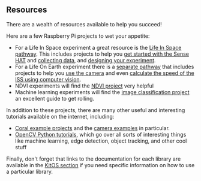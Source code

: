 ## Resources

There are a wealth of resources available to help you succeed! 

Here are a few Raspberry Pi projects to wet your appetite:

- For a Life In Space experiment a great resource is the [Life In Space pathway](https://projects.raspberrypi.org/en/pathways/life-in-space). This includes projects to help you [get started with the Sense HAT](https://projects.raspberrypi.org/en/projects/getting-started-with-the-sense-hat/3) and [collecting data](https://projects.raspberrypi.org/en/projects/sense-hat-data-logger/4), and [designing your experiment](https://projects.raspberrypi.org/en/projects/experiment-design/3).
- For a Life On Earth experiment there is a [separate pathway](https://projects.raspberrypi.org/en/pathways/life-on-earth) that includes projects to help you [use the camera](https://projects.raspberrypi.org/en/projects/getting-started-with-picamera/6) and even [calculate the speed of the ISS using computer vision](https://projects.raspberrypi.org/en/projects/astropi-iss-speed/5).
- NDVI experiments will find the [NDVI project](https://projects.raspberrypi.org/en/projects/astropi-ndvi) very helpful
- Machine learning experiments will find the [image classification project](https://projects.raspberrypi.org/en/projects/image-id-coral) an excellent guide to get rolling.

In addition to these projects, there are many other useful and interesting tutorials available on the internet, including:

- [Coral example projects](https://coral.ai/examples/)
and the [camera examples](https://github.com/google-coral/examples-camera) in particular.
- [OpenCV Python tutorials](https://docs.opencv.org/4.x/d6/d00/tutorial_py_root.html), which go over all sorts of interesting things like machine learning, edge detection, object tracking, and other cool stuff

Finally, don't forget that links to the documentation for each library are available in the [KitOS section](2) if you need specific information on how to use a particular library.

